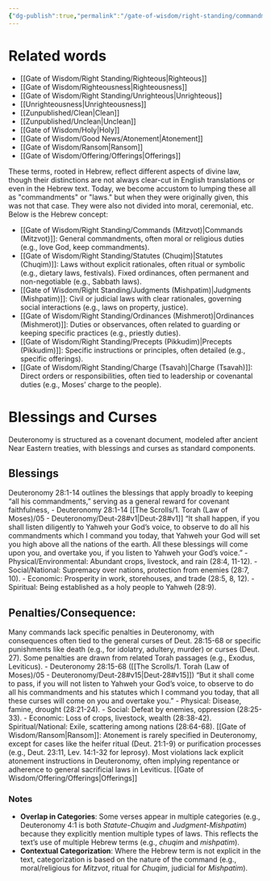```yaml
---
{"dg-publish":true,"permalink":"/gate-of-wisdom/right-standing/commandments/","tags":["GateWisdom","RightStanding","C"]}
---
```


# Related words

- [[Gate of Wisdom/Right Standing/Righteous\|Righteous]]
- [[Gate of Wisdom/Righteousness\|Righteousness]]
- [[Gate of Wisdom/Right Standing/Unrighteous\|Unrighteous]]
- [[Unrighteousness\|Unrighteousness]]
- [[Zunpublished/Clean\|Clean]]
- [[Zunpublished/Unclean\|Unclean]]
- [[Gate of Wisdom/Holy\|Holy]]
- [[Gate of Wisdom/Good News/Atonement\|Atonement]]
- [[Gate of Wisdom/Ransom\|Ransom]]
- [[Gate of Wisdom/Offering/Offerings\|Offerings]]

These terms, rooted in Hebrew, reflect different aspects of divine law, though their distinctions are not always clear-cut in English translations or even in the Hebrew text. Today, we become accustom to lumping these all as "commandments" or "laws." but when they were originally given, this was not that case. They were also not divided into moral, ceremonial, etc. Below is the Hebrew concept:

- [[Gate of Wisdom/Right Standing/Commands (Mitzvot)\|Commands (Mitzvot)]]: General commandments, often moral or religious duties (e.g., love God, keep commandments).
- [[Gate of Wisdom/Right Standing/Statutes (Chuqim)\|Statutes (Chuqim)]]: Laws without explicit rationales, often ritual or symbolic (e.g., dietary laws, festivals). Fixed ordinances, often permanent and non-negotiable (e.g., Sabbath laws).
- [[Gate of Wisdom/Right Standing/Judgments (Mishpatim)\|Judgments (Mishpatim)]]: Civil or judicial laws with clear rationales, governing social interactions (e.g., laws on property, justice).
- [[Gate of Wisdom/Right Standing/Ordinances (Mishmerot)\|Ordinances (Mishmerot)]]: Duties or observances, often related to guarding or keeping specific practices (e.g., priestly duties).
- [[Gate of Wisdom/Right Standing/Precepts (Pikkudim)\|Precepts (Pikkudim)]]: Specific instructions or principles, often detailed (e.g., specific offerings).
- [[Gate of Wisdom/Right Standing/Charge (Tsavah)\|Charge (Tsavah)]]: Direct orders or responsibilities, often tied to leadership or covenantal duties (e.g., Moses’ charge to the people).

# Blessings and Curses

Deuteronomy is structured as a covenant document, modeled after ancient Near Eastern treaties, with blessings and curses as standard components.

## Blessings
Deuteronomy 28:1-14 outlines the blessings that apply broadly to keeping “all his commandments,” serving as a general reward for covenant faithfulness,
	- Deuteronomy 28:1-14 [[The Scrolls/1. Torah (Law of Moses)/05 - Deuteronomy/Deut-28#v1\|Deut-28#v1]] “It shall happen, if you shall listen diligently to Yahweh your God’s voice, to observe to do all his commandments which I command you today, that Yahweh your God will set you high above all the nations of the earth. All these blessings will come upon you, and overtake you, if you listen to Yahweh your God’s voice.”
		- Physical/Environmental: Abundant crops, livestock, and rain (28:4, 11-12).
		- Social/National: Supremacy over nations, protection from enemies (28:7, 10).
		- Economic: Prosperity in work, storehouses, and trade (28:5, 8, 12).
		- Spiritual: Being established as a holy people to Yahweh (28:9).
## Penalties/Consequence: 
Many commands lack specific penalties in Deuteronomy, with consequences often tied to the general curses of Deut. 28:15-68 or specific punishments like death (e.g., for idolatry, adultery, murder) or curses (Deut. 27). Some penalties are drawn from related Torah passages (e.g., Exodus, Leviticus).
	- Deuteronomy 28:15-68 ([[The Scrolls/1. Torah (Law of Moses)/05 - Deuteronomy/Deut-28#v15\|Deut-28#v15]]) “But it shall come to pass, if you will not listen to Yahweh your God’s voice, to observe to do all his commandments and his statutes which I command you today, that all these curses will come on you and overtake you.”
		- Physical: Disease, famine, drought (28:21-24).
		- Social: Defeat by enemies, oppression (28:25-33).
		- Economic: Loss of crops, livestock, wealth (28:38-42).
		Spiritual/National: Exile, scattering among nations (28:64-68).
[[Gate of Wisdom/Ransom\|Ransom]]: Atonement is rarely specified in Deuteronomy, except for cases like the heifer ritual (Deut. 21:1-9) or purification processes (e.g., Deut. 23:11, Lev. 14:1-32 for leprosy). Most violations lack explicit atonement instructions in Deuteronomy, often implying repentance or adherence to general sacrificial laws in Leviticus.
[[Gate of Wisdom/Offering/Offerings\|Offerings]]

### Notes
- **Overlap in Categories**: Some verses appear in multiple categories (e.g., Deuteronomy 4:1 is both *Statute-Chuqim* and *Judgment-Mishpatim*) because they explicitly mention multiple types of laws. This reflects the text’s use of multiple Hebrew terms (e.g., *chuqim* and *mishpatim*). 
- **Contextual Categorization**: Where the Hebrew term is not explicit in the text, categorization is based on the nature of the command (e.g., moral/religious for *Mitzvot*, ritual for *Chuqim*, judicial for *Mishpatim*). 

